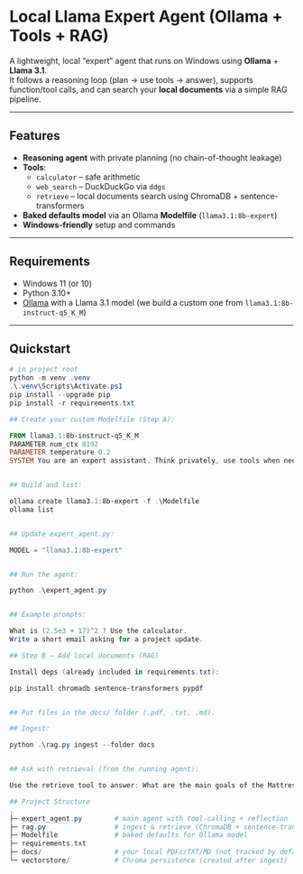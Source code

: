 # Local Llama Expert Agent (Ollama + Tools + RAG)

A lightweight, local “expert” agent that runs on Windows using **Ollama** + **Llama 3.1**.  
It follows a reasoning loop (plan → use tools → answer), supports function/tool calls, and can search your **local documents** via a simple RAG pipeline.


---

## Features

- **Reasoning agent** with private planning (no chain-of-thought leakage)
- **Tools**:
  - `calculator` – safe arithmetic
  - `web_search` – DuckDuckGo via `ddgs`
  - `retrieve` – local documents search using ChromaDB + sentence-transformers
- **Baked defaults model** via an Ollama **Modelfile** (`llama3.1:8b-expert`)
- **Windows-friendly** setup and commands

---

## Requirements

- Windows 11 (or 10)  
- Python 3.10+  
- [Ollama](https://ollama.com/) with a Llama 3.1 model (we build a custom one from `llama3.1:8b-instruct-q5_K_M`)

---

## Quickstart

```powershell
# in project root
python -m venv .venv
.\.venv\Scripts\Activate.ps1
pip install --upgrade pip
pip install -r requirements.txt

## Create your custom Modelfile (Step A):

FROM llama3.1:8b-instruct-q5_K_M
PARAMETER num_ctx 8192
PARAMETER temperature 0.2
SYSTEM You are an expert assistant. Think privately, use tools when needed, never reveal chain-of-thought.


## Build and list:

ollama create llama3.1:8b-expert -f .\Modelfile
ollama list


## Update expert_agent.py:

MODEL = "llama3.1:8b-expert"


## Run the agent:

python .\expert_agent.py


## Example prompts:

What is (2.5e3 + 17)^2 ? Use the calculator.
Write a short email asking for a project update.

## Step B — Add local documents (RAG)

Install deps (already included in requirements.txt):

pip install chromadb sentence-transformers pypdf


## Put files in the docs/ folder (.pdf, .txt, .md).

## Ingest:

python .\rag.py ingest --folder docs


## Ask with retrieval (from the running agent):

Use the retrieve tool to answer: What are the main goals of the Mattress Recovery Center? Include a short quote with [source].

## Project Structure
.
├─ expert_agent.py        # main agent with tool-calling + reflection
├─ rag.py                 # ingest & retrieve (ChromaDB + sentence-transformers)
├─ Modelfile              # baked defaults for Ollama model
├─ requirements.txt
├─ docs/                  # your local PDFs/TXT/MD (not tracked by default)
└─ vectorstore/           # Chroma persistence (created after ingest)
